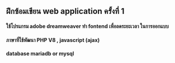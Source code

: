 ## ฝึกซ้อมเขียน web application ครั้งที่ 1
#### ใช้โปรแกรม adobe dreamweaver ทำ fontend เพื่อลดระยะเวลา ในการออกแบบ
#### ภาษาที่ใช้พัฒนา PHP V8 , javascript (ajax)
#### database mariadb or mysql
